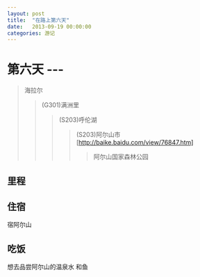```yaml
---
layout: post
title:  "在路上第六天"
date:   2013-09-19 00:00:00
categories: 游记
---
```

第六天 ---
===
> 海拉尔
>> (G301)满洲里
>>> (S203)呼伦湖
>>>> (S203)阿尔山市[http://baike.baidu.com/view/76847.htm]
>>>>> 阿尔山国家森林公园

里程
---



住宿
---
宿阿尔山


吃饭
---
想去品尝阿尔山的温泉水
和鱼